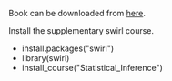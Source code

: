 Book can be downloaded from [here](https://leanpub.com/LittleInferenceBook).

Install the supplementary swirl course.

* install.packages("swirl")
* library(swirl)
* install_course("Statistical_Inference")
